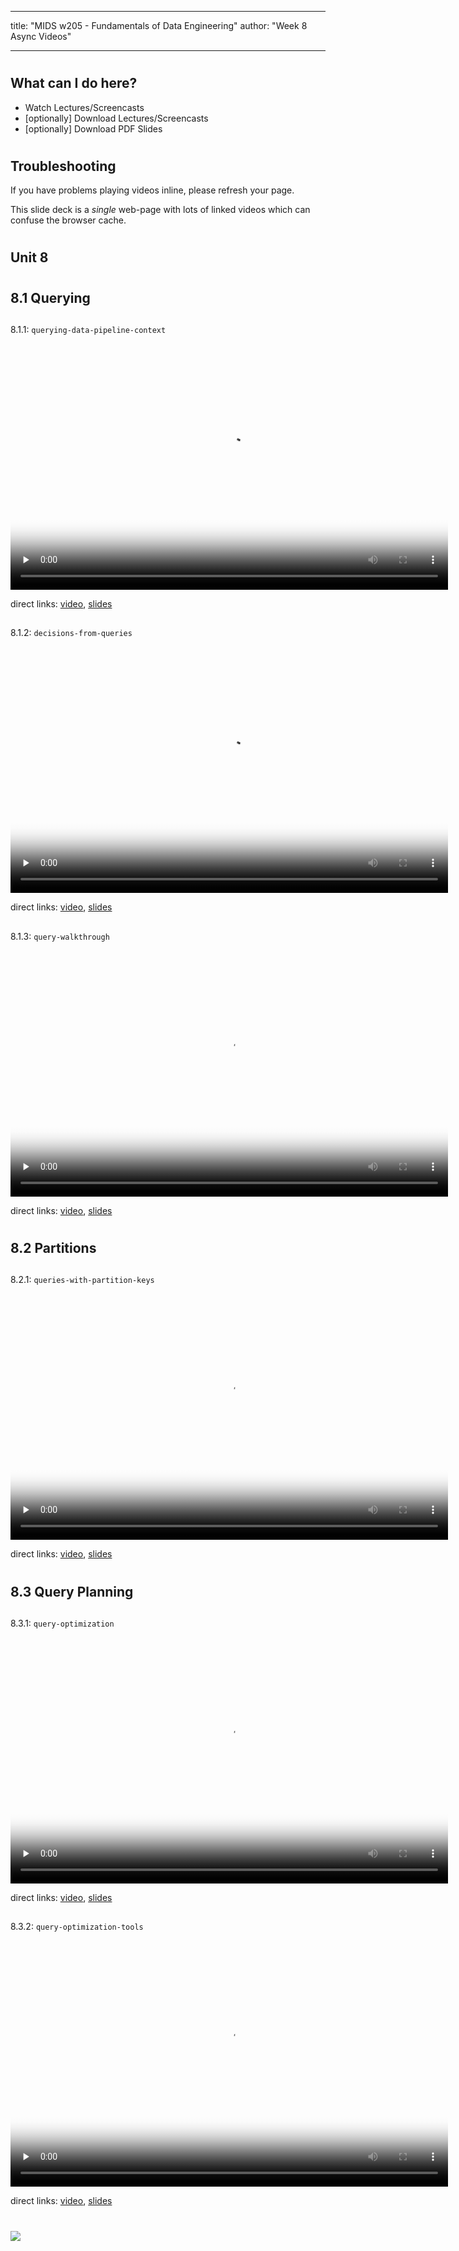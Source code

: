 
---
title: "MIDS w205 - Fundamentals of Data Engineering"
author: "Week 8 Async Videos"

---


#
## What can I do here?

- Watch Lectures/Screencasts
- [optionally] Download Lectures/Screencasts
- [optionally] Download PDF Slides


#
## Troubleshooting

If you have problems playing videos inline, please refresh your page.

This slide deck is a _single_ web-page with lots of linked videos which can
confuse the browser cache.


#
## Unit 8


#
## 8.1 Querying

##
8.1.1: `querying-data-pipeline-context`

<video preload="none" controls poster="https://ucb-mids.s3.amazonaws.com/prod/output_video_general/a09dcec787f205ebdcd204074ee9e7b9/0_high.jpg" webkit-playsinline="" id="d1f4a683-dfb6-4b84-b06a-96ff39a18a82" width="700" height="394" tabindex="-1">
  <source type="video/mp4" src="https://ucb-mids.s3.amazonaws.com/prod/output_video_general/a09dcec787f205ebdcd204074ee9e7b9/mp4_med.mp4"/>
</video>

direct links:
[video](https://ucb-mids.s3.amazonaws.com/prod/output_video_general/a09dcec787f205ebdcd204074ee9e7b9/mp4_med.mp4),
[slides](https://mids-w205-development.s3.amazonaws.com/lectures/d1f4a683-dfb6-4b84-b06a-96ff39a18a82/querying-data-pipeline-context-slides.pdf?Signature=S4218kSoK8k5af9X6dfaZ4gsdmM%3D&Expires=1531708651&AWSAccessKeyId=AKIAIO5BJ5NEJCZYSG2A)

##
8.1.2: `decisions-from-queries`

<video preload="none" controls poster="http://people.ischool.berkeley.edu/~mark.mims/course-development/2017-mids-w205/media/decisions-from-queries-cover-high.jpg" webkit-playsinline="" id="936a1145-609d-4dbf-a60b-6b059283934d" width="700" height="394" tabindex="-1">
  <source type="video/mp4" src="https://mids-w205-development.s3.amazonaws.com/screencasts/936a1145-609d-4dbf-a60b-6b059283934d/decisions-from-queries-video-hd1080-h264-30fps.mp4?Expires=1531708652&AWSAccessKeyId=AKIAIO5BJ5NEJCZYSG2A&Signature=APy2XoKYvO1AxUYXvtELYXWqZK0%3D"/>
</video>

direct links:
[video](https://mids-w205-development.s3.amazonaws.com/screencasts/936a1145-609d-4dbf-a60b-6b059283934d/decisions-from-queries-video-hd1080-h264-30fps.mp4?Expires=1531708652&AWSAccessKeyId=AKIAIO5BJ5NEJCZYSG2A&Signature=APy2XoKYvO1AxUYXvtELYXWqZK0%3D),
[slides](https://mids-w205-development.s3.amazonaws.com/screencasts/936a1145-609d-4dbf-a60b-6b059283934d/decisions-from-queries-slides.pdf?AWSAccessKeyId=AKIAIO5BJ5NEJCZYSG2A&Signature=UW5TOk6E32XTElyu9Pm53Ln9pU4%3D&Expires=1531708652)

##
8.1.3: `query-walkthrough`

<video preload="none" controls poster="http://people.ischool.berkeley.edu/~mark.mims/course-development/2017-mids-w205/media/query-walkthrough-cover-high.jpg" webkit-playsinline="" id="53b9a893-1a15-4f3e-a90f-83a72f007f56" width="700" height="394" tabindex="-1">
  <source type="video/mp4" src="https://mids-w205-development.s3.amazonaws.com/screencasts/53b9a893-1a15-4f3e-a90f-83a72f007f56/query-walkthrough-video-hd1080-h264-30fps.mp4?Expires=1531708653&AWSAccessKeyId=AKIAIO5BJ5NEJCZYSG2A&Signature=pTYpX4N0IR2ryF4C%2FUanT%2BGYlx8%3D"/>
</video>

direct links:
[video](https://mids-w205-development.s3.amazonaws.com/screencasts/53b9a893-1a15-4f3e-a90f-83a72f007f56/query-walkthrough-video-hd1080-h264-30fps.mp4?Expires=1531708653&AWSAccessKeyId=AKIAIO5BJ5NEJCZYSG2A&Signature=pTYpX4N0IR2ryF4C%2FUanT%2BGYlx8%3D),
[slides](https://mids-w205-development.s3.amazonaws.com/screencasts/53b9a893-1a15-4f3e-a90f-83a72f007f56/query-walkthrough-slides.pdf?Expires=1531708653&AWSAccessKeyId=AKIAIO5BJ5NEJCZYSG2A&Signature=prihKBaeOU1%2FqN9Tgp4IrZDpwTU%3D)


#
## 8.2 Partitions

##
8.2.1: `queries-with-partition-keys`

<video preload="none" controls poster="http://people.ischool.berkeley.edu/~mark.mims/course-development/2017-mids-w205/media/queries-with-partition-keys-cover-high.jpg" webkit-playsinline="" id="da4909db-a98b-487a-9cb4-b9c48205f1b7" width="700" height="394" tabindex="-1">
  <source type="video/mp4" src="https://mids-w205-development.s3.amazonaws.com/screencasts/da4909db-a98b-487a-9cb4-b9c48205f1b7/queries-with-partition-keys-video-hd1080-h264-30fps.mp4?Expires=1531708654&AWSAccessKeyId=AKIAIO5BJ5NEJCZYSG2A&Signature=2d9kqGBN07vhNC82PSihsbGJCcs%3D"/>
</video>

direct links:
[video](https://mids-w205-development.s3.amazonaws.com/screencasts/da4909db-a98b-487a-9cb4-b9c48205f1b7/queries-with-partition-keys-video-hd1080-h264-30fps.mp4?Expires=1531708654&AWSAccessKeyId=AKIAIO5BJ5NEJCZYSG2A&Signature=2d9kqGBN07vhNC82PSihsbGJCcs%3D),
[slides](https://mids-w205-development.s3.amazonaws.com/screencasts/da4909db-a98b-487a-9cb4-b9c48205f1b7/queries-with-partition-keys-slides.pdf?Signature=xBpRfg0sh9K4k%2Fvk1o41ZgoWK2E%3D&AWSAccessKeyId=AKIAIO5BJ5NEJCZYSG2A&Expires=1531708654)


#
## 8.3 Query Planning

##
8.3.1: `query-optimization`

<video preload="none" controls poster="http://people.ischool.berkeley.edu/~mark.mims/course-development/2017-mids-w205/media/query-optimization-cover-high.jpg" webkit-playsinline="" id="fd011e61-4f14-4cb7-ae78-5b693c1d1c02" width="700" height="394" tabindex="-1">
  <source type="video/mp4" src="https://mids-w205-development.s3.amazonaws.com/screencasts/fd011e61-4f14-4cb7-ae78-5b693c1d1c02/query-optimization-video-hd1080-h264-30fps.mp4?AWSAccessKeyId=AKIAIO5BJ5NEJCZYSG2A&Expires=1531708655&Signature=NGEPETsu6Q94TqTb0LhgH98AHnA%3D"/>
</video>

direct links:
[video](https://mids-w205-development.s3.amazonaws.com/screencasts/fd011e61-4f14-4cb7-ae78-5b693c1d1c02/query-optimization-video-hd1080-h264-30fps.mp4?AWSAccessKeyId=AKIAIO5BJ5NEJCZYSG2A&Expires=1531708655&Signature=NGEPETsu6Q94TqTb0LhgH98AHnA%3D),
[slides](https://mids-w205-development.s3.amazonaws.com/screencasts/fd011e61-4f14-4cb7-ae78-5b693c1d1c02/query-optimization-slides.pdf?Expires=1531708655&Signature=edlXRFMdgL%2BCLINooCGbcn6NgrM%3D&AWSAccessKeyId=AKIAIO5BJ5NEJCZYSG2A)

##
8.3.2: `query-optimization-tools`

<video preload="none" controls poster="http://people.ischool.berkeley.edu/~mark.mims/course-development/2017-mids-w205/media/query-optimization-tools-cover-high.jpg" webkit-playsinline="" id="00188591-8c5b-416c-9eaa-3c17795b7756" width="700" height="394" tabindex="-1">
  <source type="video/mp4" src="https://mids-w205-development.s3.amazonaws.com/screencasts/00188591-8c5b-416c-9eaa-3c17795b7756/query-optimization-tools-video-hd1080-h264-30fps.mp4?AWSAccessKeyId=AKIAIO5BJ5NEJCZYSG2A&Signature=F1cJZVMT3cZATBWslnjQeMecFCw%3D&Expires=1531708656"/>
</video>

direct links:
[video](https://mids-w205-development.s3.amazonaws.com/screencasts/00188591-8c5b-416c-9eaa-3c17795b7756/query-optimization-tools-video-hd1080-h264-30fps.mp4?AWSAccessKeyId=AKIAIO5BJ5NEJCZYSG2A&Signature=F1cJZVMT3cZATBWslnjQeMecFCw%3D&Expires=1531708656),
[slides](https://mids-w205-development.s3.amazonaws.com/screencasts/00188591-8c5b-416c-9eaa-3c17795b7756/query-optimization-tools-slides.pdf?AWSAccessKeyId=AKIAIO5BJ5NEJCZYSG2A&Expires=1531708656&Signature=bCPAhK51Dzoo4P%2BjgxAjpYhjEXs%3D)

#
<img class="logo" src="http://people.ischool.berkeley.edu/~mark.mims/course-development/2017-mids-w205/media/berkeley-school-of-information-logo.png"/>

